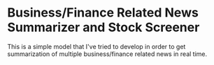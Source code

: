 # Business/Finance Related News Summarizer and Stock Screener

This is a simple model that I've tried to develop in order to get summarization of multiple business/finance related news in real time. 
